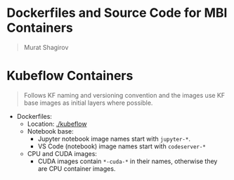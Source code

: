 # Dockerfiles and Source Code for MBI Containers
> Murat Shagirov

# Kubeflow Containers
> Follows KF naming and versioning convention and the images use KF base images as initial layers where possible.
- Dockerfiles:
  - Location: [./kubeflow](./kubeflow)
  - Notebook base:
    - Jupyter notebook image names start with `jupyter-*`.
    - VS Code (notebook) image names start with `codeserver-*`
  - CPU and CUDA images:
    - CUDA images contain `*-cuda-*` in their names, otherwise they are CPU container images.
